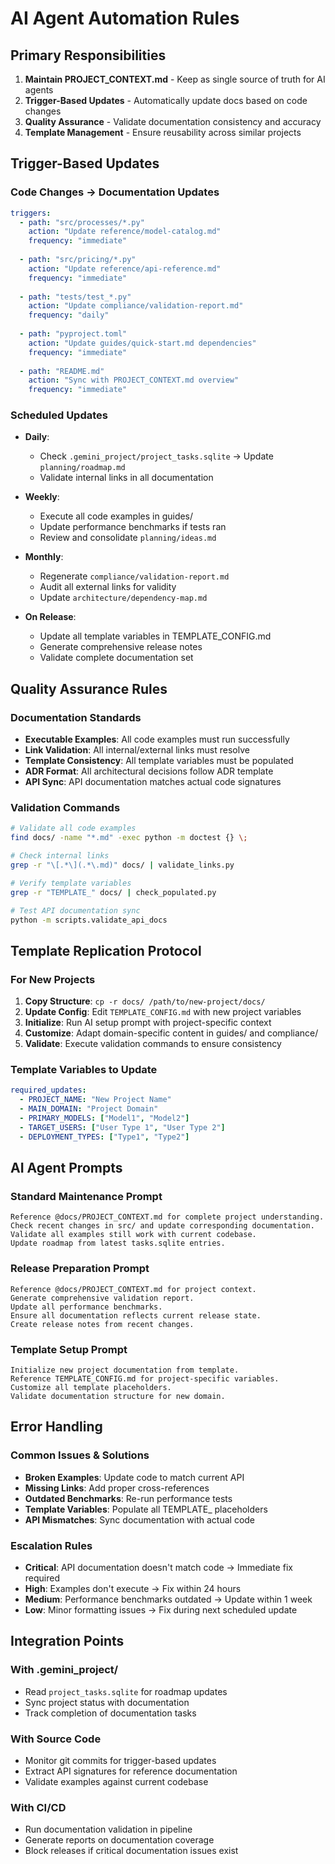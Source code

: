 # AI Agent Automation Rules

## Primary Responsibilities
1. **Maintain PROJECT_CONTEXT.md** - Keep as single source of truth for AI agents
2. **Trigger-Based Updates** - Automatically update docs based on code changes
3. **Quality Assurance** - Validate documentation consistency and accuracy
4. **Template Management** - Ensure reusability across similar projects

## Trigger-Based Updates

### Code Changes → Documentation Updates
```yaml
triggers:
  - path: "src/processes/*.py"
    action: "Update reference/model-catalog.md"
    frequency: "immediate"
    
  - path: "src/pricing/*.py" 
    action: "Update reference/api-reference.md"
    frequency: "immediate"
    
  - path: "tests/test_*.py"
    action: "Update compliance/validation-report.md"
    frequency: "daily"
    
  - path: "pyproject.toml"
    action: "Update guides/quick-start.md dependencies"
    frequency: "immediate"
    
  - path: "README.md"
    action: "Sync with PROJECT_CONTEXT.md overview"
    frequency: "immediate"
```

### Scheduled Updates
- **Daily**: 
  - Check `.gemini_project/project_tasks.sqlite` → Update `planning/roadmap.md`
  - Validate internal links in all documentation
  
- **Weekly**: 
  - Execute all code examples in guides/
  - Update performance benchmarks if tests ran
  - Review and consolidate `planning/ideas.md`
  
- **Monthly**: 
  - Regenerate `compliance/validation-report.md`
  - Audit all external links for validity
  - Update `architecture/dependency-map.md`
  
- **On Release**: 
  - Update all template variables in TEMPLATE_CONFIG.md
  - Generate comprehensive release notes
  - Validate complete documentation set

## Quality Assurance Rules

### Documentation Standards
- **Executable Examples**: All code examples must run successfully
- **Link Validation**: All internal/external links must resolve
- **Template Consistency**: All template variables must be populated
- **ADR Format**: All architectural decisions follow ADR template
- **API Sync**: API documentation matches actual code signatures

### Validation Commands
```bash
# Validate all code examples
find docs/ -name "*.md" -exec python -m doctest {} \;

# Check internal links
grep -r "\[.*\](.*\.md)" docs/ | validate_links.py

# Verify template variables
grep -r "TEMPLATE_" docs/ | check_populated.py

# Test API documentation sync
python -m scripts.validate_api_docs
```

## Template Replication Protocol

### For New Projects
1. **Copy Structure**: `cp -r docs/ /path/to/new-project/docs/`
2. **Update Config**: Edit `TEMPLATE_CONFIG.md` with new project variables
3. **Initialize**: Run AI setup prompt with project-specific context
4. **Customize**: Adapt domain-specific content in guides/ and compliance/
5. **Validate**: Execute validation commands to ensure consistency

### Template Variables to Update
```yaml
required_updates:
  - PROJECT_NAME: "New Project Name"
  - MAIN_DOMAIN: "Project Domain"
  - PRIMARY_MODELS: ["Model1", "Model2"]
  - TARGET_USERS: ["User Type 1", "User Type 2"]
  - DEPLOYMENT_TYPES: ["Type1", "Type2"]
```

## AI Agent Prompts

### Standard Maintenance Prompt
```
Reference @docs/PROJECT_CONTEXT.md for complete project understanding.
Check recent changes in src/ and update corresponding documentation.
Validate all examples still work with current codebase.
Update roadmap from latest tasks.sqlite entries.
```

### Release Preparation Prompt
```
Reference @docs/PROJECT_CONTEXT.md for project context.
Generate comprehensive validation report.
Update all performance benchmarks.
Ensure all documentation reflects current release state.
Create release notes from recent changes.
```

### Template Setup Prompt
```
Initialize new project documentation from template.
Reference TEMPLATE_CONFIG.md for project-specific variables.
Customize all template placeholders.
Validate documentation structure for new domain.
```

## Error Handling

### Common Issues & Solutions
- **Broken Examples**: Update code to match current API
- **Missing Links**: Add proper cross-references
- **Outdated Benchmarks**: Re-run performance tests
- **Template Variables**: Populate all TEMPLATE_ placeholders
- **API Mismatches**: Sync documentation with actual code

### Escalation Rules
- **Critical**: API documentation doesn't match code → Immediate fix required
- **High**: Examples don't execute → Fix within 24 hours  
- **Medium**: Performance benchmarks outdated → Update within 1 week
- **Low**: Minor formatting issues → Fix during next scheduled update

## Integration Points

### With .gemini_project/
- Read `project_tasks.sqlite` for roadmap updates
- Sync project status with documentation
- Track completion of documentation tasks

### With Source Code
- Monitor git commits for trigger-based updates
- Extract API signatures for reference documentation
- Validate examples against current codebase

### With CI/CD
- Run documentation validation in pipeline
- Generate reports on documentation coverage
- Block releases if critical documentation issues exist

